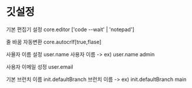<h1>깃설정</h1>
<p>기본 편집기 설정 core.editor ['code --wait' | 'notepad']</p> 
줄 바꿈 자동변환 core.autocrlf[true,flase]  

사욜자 이름 설정 user.name 사용자 이름 -> ex) user.name admin  

사용자 이메일 성정 user.email  

기본 브런치 이름 init.defaultBranch 브런치 이름 -> ex) init.defaultBranch main  
